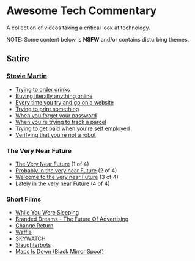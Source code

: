 # Awesome Tech Commentary

A collection of videos taking a critical look at technology.

NOTE: Some content below is **NSFW** and/or contains disturbing themes.

## Satire

### [Stevie Martin](https://www.youtube.com/c/StevieMartin)

* [Trying to order drinks](https://www.youtube.com/watch?v=ZDKBPY6jYy4)
* [Buying literally anything online](https://www.youtube.com/watch?v=rpePN8nUC_8)
* [Every time you try and go on a website](https://www.youtube.com/watch?v=FvT-YxhaHB4)
* [Trying to print something](https://www.youtube.com/watch?v=SgqaYEqJWGE)
* [When you forget your password](https://www.youtube.com/watch?v=x9LIqdUV09M)
* [When you're trying to track a parcel](https://www.youtube.com/watch?v=vwOSkASFdOQ)
* [Trying to get paid when you're self employed](https://www.youtube.com/watch?v=EqZcT6tGLEE)
* [Verifying that you're not a robot](https://www.youtube.com/watch?v=LButXcZ57pc)

### The Very Near Future

* [The Very Near Future](https://vimeo.com/236746650) (1 of 4)
* [Probably in the very near Future](https://vimeo.com/264745588) (2 of 4)
* [Welcome to the very near Future](https://vimeo.com/309101933) (3 of 4)
* [Lately in the very near Future](https://vimeo.com/461387047) (4 of 4)

### Short Films

* [While You Were Sleeping](https://www.youtube.com/watch?v=ymmV39G7uT8)
* [Branded Dreams - The Future Of Advertising](https://vimeo.com/150799305)
* [Change Return](https://vimeo.com/438210156)
* [Waffle](https://vimeo.com/437711138)
* [SKYWATCH](https://vimeo.com/377266286)
* [Slaughterbots](https://www.youtube.com/watch?v=9CO6M2HsoIA)
* [Maps Is Down (Black Mirror Spoof)](https://www.youtube.com/watch?v=kBGo942Xyrg)
